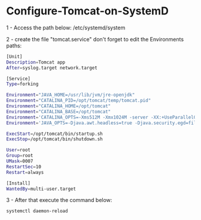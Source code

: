 # Configure-Tomcat-on-SystemD


1 - Access the path below:
/etc/systemd/system


2 - create the file "tomcat.service" don't forget to edit the Environments paths:
```bash
[Unit]
Description=Tomcat app
After=syslog.target network.target

[Service]
Type=forking

Environment="JAVA_HOME=/usr/lib/jvm/jre-openjdk"
Environment="CATALINA_PID=/opt/tomcat/temp/tomcat.pid"
Environment="CATALINA_HOME=/opt/tomcat"
Environment="CATALINA_BASE=/opt/tomcat"
Environment='CATALINA_OPTS=-Xms512M -Xmx1024M -server -XX:+UseParallelGC'
Environment='JAVA_OPTS=-Djava.awt.headless=true -Djava.security.egd=file:/dev/./urandom'

ExecStart=/opt/tomcat/bin/startup.sh
ExecStop=/opt/tomcat/bin/shutdown.sh

User=root
Group=root
UMask=0007
RestartSec=10
Restart=always

[Install]
WantedBy=multi-user.target
```

3 - After that execute the command below: 

```bash
systemctl daemon-reload
```
